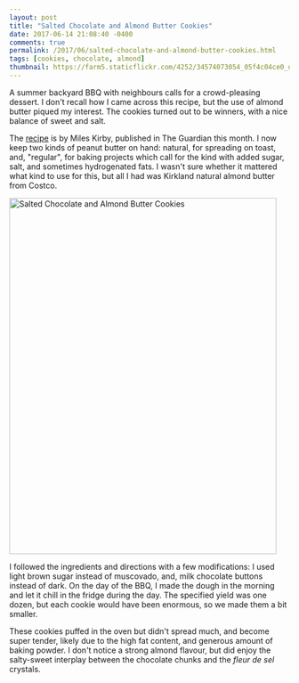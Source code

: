 ```yaml
---
layout: post
title: "Salted Chocolate and Almond Butter Cookies"
date: 2017-06-14 21:08:40 -0400
comments: true
permalink: /2017/06/salted-chocolate-and-almond-butter-cookies.html
tags: [cookies, chocolate, almond]
thumbnail: https://farm5.staticflickr.com/4252/34574073054_05f4c04ce0_q.jpg
---
```


A summer backyard BBQ with neighbours calls for a crowd-pleasing dessert. I don't recall
how I came across this recipe, but the use of almond butter piqued my interest. The
cookies turned out to be winners, with a nice balance of sweet and salt.

The [recipe](https://www.theguardian.com/lifeandstyle/2017/jun/03/chocolate-almond-butter-cookies-recipe-miles-kirby-caravan-cooks-kitchen) is by Miles Kirby, published in The Guardian this month. I now
keep two kinds of peanut butter on hand: natural, for spreading on toast, and,
"regular", for baking projects which call for the kind with added sugar, salt,
and sometimes hydrogenated fats. I wasn't sure whether it mattered what kind to
use for this, but all I had was Kirkland natural almond butter from Costco.

<a data-flickr-embed="true"  href="https://www.flickr.com/photos/gnuf/34574073054/in/dateposted/" title="Salted Chocolate and Almond Butter Cookies"><img src="https://c1.staticflickr.com/5/4252/34574073054_05f4c04ce0_z.jpg" width="480" height="640" alt="Salted Chocolate and Almond Butter Cookies"></a><script async src="//embedr.flickr.com/assets/client-code.js" charset="utf-8"></script>

I followed the ingredients and directions with a few modifications:
I used light brown sugar instead of muscovado, and, milk chocolate
buttons instead of dark. On the day of the BBQ, I made the dough
in the morning and let it chill in the fridge during the day. The
specified yield was one dozen, but each cookie would have been
enormous, so we made them a bit smaller.

These cookies puffed in the oven but didn't spread much, and become
super tender, likely due to the high fat content, and generous
amount of baking powder. I don't notice a strong almond flavour,
but did enjoy the salty-sweet interplay between the chocolate chunks
and the _fleur de sel_ crystals.
